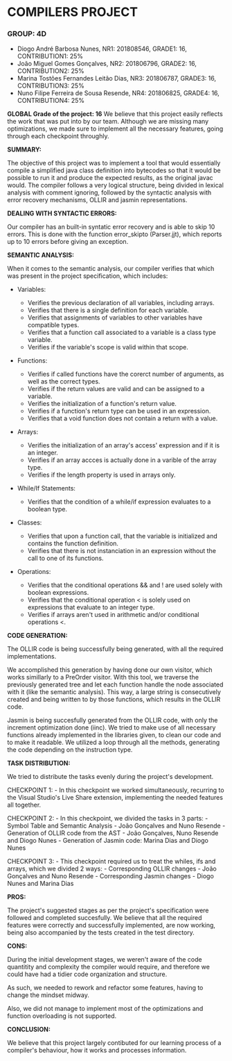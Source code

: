 # COMPILERS PROJECT
### GROUP: 4D
- Diogo André Barbosa Nunes, NR1: 201808546, GRADE1: 16, CONTRIBUTION1: 25%
- João Miguel Gomes Gonçalves, NR2: 201806796, GRADE2: 16, CONTRIBUTION2: 25%
- Marina Tostões Fernandes Leitão Dias, NR3: 201806787, GRADE3: 16, CONTRIBUTION3: 25%
- Nuno Filipe Ferreira de Sousa Resende, NR4: 201806825, GRADE4: 16, CONTRIBUTION4: 25%

**GLOBAL Grade of the project: 16**
We believe that this project easily reflects the work that was put into by our team. Although we are missing many optimizations, we made sure to implement all the necessary features, going through each checkpoint throughly.

**SUMMARY:**

The objective of this project was to implement a tool that would essentially compile a simplified java class definition into bytecodes so that it would be possible to run it and produce the expected results, as the original javac would.
The compiler follows a very logical structure, being divided in lexical analysis with comment ignoring, followed by the syntactic analysis with error recovery mechanisms, OLLIR and jasmin representations.

**DEALING WITH SYNTACTIC ERRORS:**

Our compiler has an built-in syntatic error recovery and is able to skip 10 errors. This is done with the function error_skipto (Parser.jjt), which reports up to 10 errors before giving an exception.

**SEMANTIC ANALYSIS:**

When it comes to the semantic analysis, our compiler verifies that which was present in the project specification, which includes:

- Variables:
    - Verifies the previous declaration of all variables, including arrays.
    - Verifies that there is a single definition for each variable.
    - Verifies that assignments of variables to other variables have compatible types.
    - Verifies that a function call associated to a variable is a class type variable.
    - Verifies if the variable's scope is valid within that scope.

- Functions:
    - Verifies if called functions have the corerct number of arguments, as well as the correct types.
    - Verifies if the return values are valid and can be assigned to a variable.
    - Verifies the initialization of a function's return value.
    - Verifies if a function's return type can be used in an expression.
    - Verifies that a void function does not contain a return with a value.

- Arrays:
    - Verifies the initialization of an array's access' expression and if it is an integer.
    - Verifies if an array accces is actually done in a varible of the array type.
    - Verifies if the length property is used in arrays only.

- While/If Statements:
    - Verifies that the condition of a while/if expression evaluates to a boolean type.

- Classes:
    - Verifies that upon a function call, that the variable is initialized and contains the function definition.
    - Verifies that there is not instanciation in an expression without the call to one of its functions.

- Operations:
    - Verifies that the conditional operations && and ! are used solely with boolean expressions.
    - Verifies that the conditional operation < is solely used on expressions that evaluate to an integer type.
    - Verifies if arrays aren't used in arithmetic and/or conditional operations <.

**CODE GENERATION:**

The OLLIR code is being successfully being generated, with all the required implementations.

We accomplished this generation by having done our own visitor, which works simillarly to a PreOrder visitor. With this tool, we traverse the previously generated tree and let each function handle the node associated with it (like the semantic analysis). This way, a large string is consecutively created and being written to by those functions, which results in the OLLIR code.

Jasmin is being succesfully generated from the OLLIR code, with only the increment optimization done (iinc). We tried to make use of all necessary functions already implemented in the libraries given, to clean our code and to make it readable. We utilized a loop through all the methods, generating the code depending on the instruction type.

**TASK DISTRIBUTION:**

We tried to distribute the tasks evenly during the project's development.

CHECKPOINT 1:
    - In this checkpoint we worked simultaneously, recurring to the Visual Studio's Live Share extension, implementing the needed features all together.

CHECKPOINT 2:
    - In this checkpoint, we divided the tasks in 3 parts:
        - Symbol Table and Semantic Analysis - João Gonçalves and Nuno Resende
        - Generation of OLLIR code from the AST - João Gonçalves, Nuno Resende and Diogo Nunes
        - Generation of Jasmin code: Marina Dias and Diogo Nunes

CHECKPOINT 3:
    - This checkpoint required us to treat the whiles, ifs and arrays, which we divided 2 ways:
        - Corresponding OLLIR changes - João Gonçalves and Nuno Resende
        - Corresponding Jasmin changes - Diogo Nunes and Marina Dias

**PROS:**

The project's suggested stages as per the project's specification were followed and completed succesfully. We believe that all the required features were correctly and successfully implemented, are now working, being also accompanied by the tests created in the test directory.  

**CONS:**

During the initial development stages, we weren't aware of the code quantitity and complexity the compiler would require, and therefore we could have had a tidier code organization and structure.

As such, we needed to rework and refactor some features, having to change the mindset midway.

Also, we did not manage to implement most of the optimizations and function overloading is not supported.

**CONCLUSION:**

We believe that this project largely contibuted for our learning process of a compiler's behaviour, how it works and processes information.
